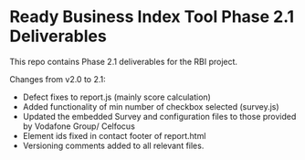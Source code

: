 # Ready Business Index Tool Phase 2.1 Deliverables
This repo contains Phase 2.1 deliverables for the RBI project.

Changes from v2.0 to 2.1:

- Defect fixes to report.js (mainly score calculation)
- Added functionality of min number of checkbox selected (survey.js)
- Updated the embedded Survey and configuration files to those provided by Vodafone Group/ Celfocus
- Element ids fixed in contact footer of report.html
- Versioning comments added to all relevant files.  

